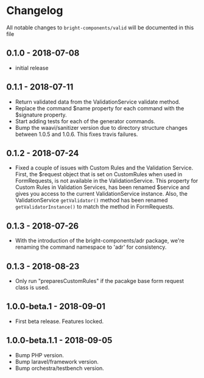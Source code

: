 # Changelog

All notable changes to `bright-components/valid` will be documented in this file

## 0.1.0 - 2018-07-08

-   initial release

## 0.1.1 - 2018-07-11

-   Return validated data from the ValidationService validate method.
-   Replace the command $name property for each command with the $signature property.
-   Start adding tests for each of the generator commands.
-   Bump the waavi/sanitizer version due to directory structure changes between 1.0.5 and 1.0.6. This fixes travis failures.

## 0.1.2 - 2018-07-24

-   Fixed a couple of issues with Custom Rules and the Validation Service. First, the $request object that is set on CustomRules when used in FormRequests, is not available in the ValidationService. This property for Custom Rules in Validation Services, has been renamed $service and gives you access to the current ValidationService instance. Also, the ValidationService `getValidator()` method has been renamed `getValidatorInstance()` to match the method in FormRequests.

## 0.1.3 - 2018-07-26

-   With the introduction of the bright-components/adr package, we're renaming the command namespace to 'adr' for consistency.

## 0.1.3 - 2018-08-23

-   Only run "preparesCustomRules" if the pacakge base form request class is used.

## 1.0.0-beta.1 - 2018-09-01

-   First beta release. Features locked.

## 1.0.0-beta.1.1 - 2018-09-05

-   Bump PHP version.
-   Bump laravel/framework version.
-   Bump orchestra/testbench version.
